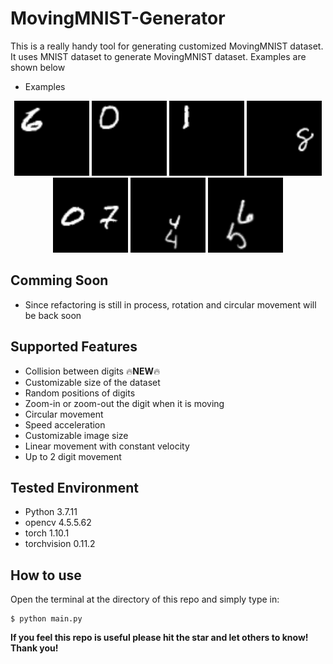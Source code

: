 # MovingMNIST-Generator
This is a really handy tool for generating customized MovingMNIST dataset. It uses MNIST dataset to generate MovingMNIST dataset. Examples are shown below

- Examples
<p align="center">
    <img width="120" src="https://github.com/Eliyas0007/MovingMNIST-Generator/blob/main/examples/vertical_example.gif" alt="Vertivcal Example">
    <img width="120" src="https://github.com/Eliyas0007/MovingMNIST-Generator/blob/main/examples/horizontal_example.gif" alt="Horizontal Example">
    <img width="120" src="https://github.com/Eliyas0007/MovingMNIST-Generator/blob/main/examples/diagonal_example.gif" alt="Diagonal Example">
    <img width="120" src="https://github.com/Eliyas0007/MovingMNIST-Generator/blob/main/examples/circular_1_digit.gif" alt="Circular Example 1">
    <img width="120" src="https://github.com/Eliyas0007/MovingMNIST-Generator/blob/main/examples/circular_2_digits.gif" alt="Circular Example 2">
    <img width="120" src="https://github.com/Eliyas0007/MovingMNIST-Generator/blob/main/examples/rotation_and_zooming_example.gif" alt="zooming example">
    <img width="120" src="https://github.com/Eliyas0007/MovingMNIST-Generator/blob/main/examples/rotation_example.gif" alt="rotation example">
    
</p>

## Comming Soon
- Since refactoring is still in process, rotation and circular movement will be back soon


## Supported Features

- Collision between digits 🔥**NEW**🔥
- Customizable size of the dataset
- Random positions of digits
- Zoom-in or zoom-out the digit when it is moving
- Circular movement 
- Speed acceleration 
- Customizable image size
- Linear movement with constant velocity
- Up to 2 digit movement

## Tested Environment

- Python 3.7.11
- opencv 4.5.5.62
- torch 1.10.1
- torchvision 0.11.2

## How to use

Open the terminal at the directory of this repo and simply type in:

```console
$ python main.py
```


**If you feel this repo is useful please hit the star and let others to know! Thank you!**
